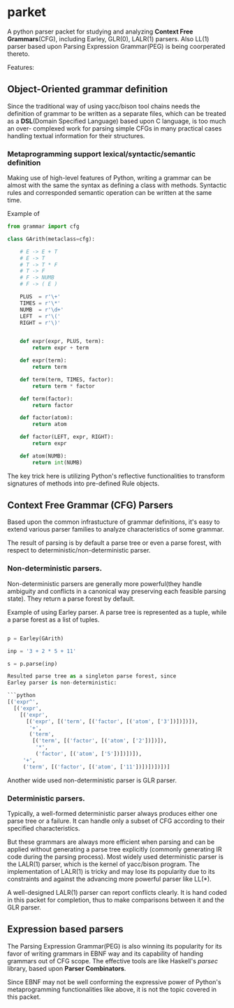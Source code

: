 # parket

A python parser packet for studying and analyzing **Context Free
Grammars**(CFG), including Earley, GLR(0), LALR(1) parsers. Also LL(1) parser
based upon Parsing Expression Grammar(PEG) is being coorperated thereto.

Features:

## Object-Oriented grammar definition

Since the traditional way of using yacc/bison tool chains needs the definition
of grammar to be written as a separate files, which can be treated as a
**DSL**(Domain Specified Language) based upon C language, is too much an over-
complexed work for parsing simple CFGs in many practical cases handling
textual information for their structures.

### Metaprogramming support lexical/syntactic/semantic definition

Making use of high-level features of Python, writing a grammar can be almost
with the same the syntax as defining a class with methods. Syntactic rules
and corresponded semantic operation can be written at the same time.

Example of
```python
from grammar import cfg

class GArith(metaclass=cfg):

    # E -> E + T
    # E -> T
    # T -> T * F
    # T -> F
    # F -> NUMB
    # F -> ( E )

    PLUS  = r'\+'
    TIMES = r'\*'
    NUMB  = r'\d+'
    LEFT  = r'\('
    RIGHT = r'\)'


    def expr(expr, PLUS, term):
        return expr + term

    def expr(term):
        return term

    def term(term, TIMES, factor):
        return term * factor

    def term(factor):
        return factor

    def factor(atom):
        return atom

    def factor(LEFT, expr, RIGHT):
        return expr

    def atom(NUMB):
        return int(NUMB)

```

The key trick here is utilizing Python's reflective functionalities to
transform signatures of methods into pre-defined Rule objects.


## Context Free Grammar (CFG) Parsers

Based upon the common infrastucture of grammar definitions, it's easy to
extend various parser families to analyze characteristics of some grammar.

The result of parsing is by default a parse tree or even a parse forest,
with respect to deterministic/non-deterministic parser.

### Non-deterministic parsers.

Non-deterministic parsers are generally more powerful(they handle ambiguity
and conflicts in a canonical way preserving each feasible parsing state).
They return a parse forest by default.

Example of using Earley parser. A parse tree is represented as a tuple, while
a parse forest as a list of tuples.

```python from earley import Earley

p = Earley(GArith)

inp = '3 + 2 * 5 + 11'

s = p.parse(inp)

Resulted parse tree as a singleton parse forest, since
Earley parser is non-deterministic:

```python
[('expr^',
  [('expr',
    [('expr',
      [('expr', [('term', [('factor', [('atom', ['3'])])])]),
       '+',
       ('term',
        [('term', [('factor', [('atom', ['2'])])]),
         '*',
         ('factor', [('atom', ['5'])])])]),
     '+',
     ('term', [('factor', [('atom', ['11'])])])])])]

```

Another wide used non-deterministic parser is GLR parser.

### Deterministic parsers.

Typically, a well-formed deterministic parser always produces either one parse
tree or a failure. It can handle only a subset of CFG according to their
specified characteristics.

But these grammars are always more efficient when parsing and can be applied
without generating a parse tree explicitly (commonly generating IR code during
the parsing process). Most widely used deterministic parser is the LALR(1)
parser, which is the kernel of yacc/bison program. The implementation of
LALR(1) is tricky and may lose its popularity due to its constraints and against
the advancing more powerful parser like LL(*).

A well-designed LALR(1) parser can report conflicts clearly. It is hand coded
in this packet for completion, thus to make comparisons between it and the GLR
parser.


## Expression based parsers

The Parsing Expression Grammar(PEG) is also winning its popularity for its
favor of writing grammars in EBNF way and its capability of handing grammars
out of CFG scope. The effective tools are like Haskell's *parsec* library,
based upon **Parser Combinators**.

Since EBNF may not be well conforming the expressive power of Python's
metaprogramming functionalities like above, it is not the topic covered in
this packet.

